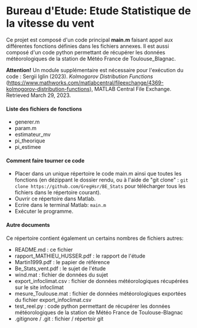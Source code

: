 # Bureau d'Etude: Etude Statistique de la vitesse du vent

Ce projet est composé d'un code principal **main.m** faisant appel aux différentes fonctions définies dans les fichiers annexes. 
Il est aussi composé d'un code python permettant de récupérer les données météorologiques de la station de Météo France de Toulouse_Blagnac. 

**Attention!** Un module supplémentaire est nécessaire pour l'exécution du code : Sergii Iglin (2023). *Kolmogorov Distribution Functions* (https://www.mathworks.com/matlabcentral/fileexchange/4369-kolmogorov-distribution-functions), MATLAB Central File Exchange. Retrieved March 29, 2023.

#### Liste des fichiers de fonctions

- generer.m
- param.m
- estimateur_mv
- pi_theorique
- pi_estimee

#### Comment faire tourner ce code

- Placer dans un unique répertoire le code main.m ainsi que toutes les fonctions (en dézippant le dossier rendu, ou à l'aide de "git clone" : ``` git clone https://github.com/GregHsr/BE_Stats ``` pour télécharger tous les fichiers dans le répertoire courant).
- Ouvrir ce répertoire dans Matlab.
- Ecrire dans le terminal Matlab:
``` main.m ```
- Exécuter le programme.

#### Autre documents

Ce répertoire contient également un certains nombres de fichiers autres:
- README.md : ce fichier
- rapport_MATHIEU_HUSSER.pdf : le rapport de l'étude
- Martin1999.pdf : le papier de référence
- Be_Stats_vent.pdf : le sujet de l'étude
- wind.mat : fichier de données du sujet
- export_infoclimat.csv : fichier de données météorologiques récupérées sur le site infoclimat
- mesure_Toulouse.mat : fichier de données météorologiques exportées du fichier export_infoclimat.csv
- test_reel.py : code python permettant de récupérer les données météorologiques de la station de Météo France de Toulouse-Blagnac
- .gitignore / .git : fichier / répertoir git
